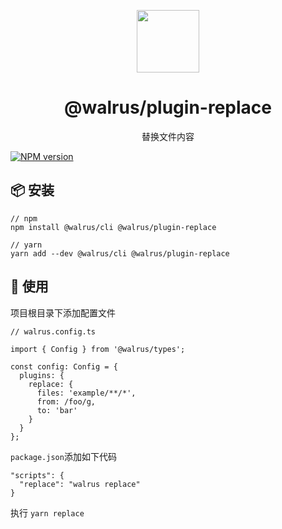 <p align="center">
  <a href="https://github.com/walrus-plus/walrus">
    <img width="100" src="https://avatars0.githubusercontent.com/u/55735928?s=200&v=4">
  </a>
</p>

<h1 align="center">@walrus/plugin-replace</h1>

<div align="center">
替换文件内容
</div>

[![NPM version](https://img.shields.io/npm/v/@walrus/plugin-replace.svg?style=flat)](https://npmjs.org/package/@walrus/plugin-replace)

## 📦 安装

```
// npm
npm install @walrus/cli @walrus/plugin-replace

// yarn
yarn add --dev @walrus/cli @walrus/plugin-replace

```

## 🔨 使用

项目根目录下添加配置文件

```
// walrus.config.ts

import { Config } from '@walrus/types';

const config: Config = {
  plugins: {
    replace: {
      files: 'example/**/*',
      from: /foo/g,
      to: 'bar'
    }
  }
};
```

`package.json`添加如下代码

```
"scripts": {
  "replace": "walrus replace"
}
```

执行 `yarn replace`
